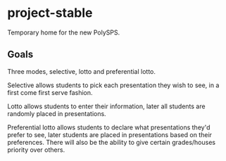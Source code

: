 # project-stable
Temporary home for the new PolySPS.

## Goals
Three modes, selective, lotto and preferential lotto.

Selective allows students to pick each presentation they wish to see, in a first come first serve fashion.

Lotto allows students to enter their information, later all students are randomly placed in presentations.

Preferential lotto allows students to declare what presentations they'd prefer to see, later students are placed in presentations based on their preferences. There will also be the ability to give certain grades/houses priority over others.